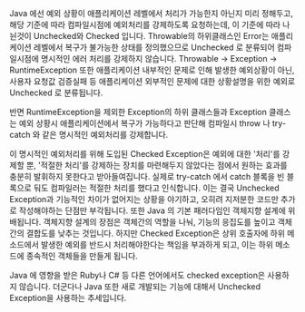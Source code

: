 Java 에선 예외 상황이 애플리케이션 레벨에서 처리가 가능한지 아닌지 미리 정해두고, 해당 기준에 따라 컴파일시점에 예외처리를 강제하도록 요청하는데, 이 기준에 따라 나뉜것이 Unchecked와 Checked 입니다.
Throwable의 하위클래스인 Error는 애플리케이션 레벨에서 복구가 불가능한 상태를 정의했으므로 Unchecked 로 분류되어 컴파일시점에 명시적인 에러 처리를 강제하지 않습니다.
Throwable -> Exception -> RuntimeException 또한 애플리케이션 내부적인 문제로 인해 발생한 예외상황이 아닌, 사용자 요청값 검증실패 등 애플리케이션 외부적인 문제에 대한 상황설명을 위한 예외로 Unchecked 로 분류됩니다.

반면 RuntimeException을 제외한 Exception의 하위 클래스들과 Exception 클래스는 예외 상황시 애플리케이션에서 복구가 가능하다고 판단해 컴파일시 throw 나 try-catch 와 같은 명시적인 예외처리를 강제합니다.

이 명시적인 예외처리를 위해 도입된 Checked Exception은 예외에 대한 '처리'를 강제할 뿐, '적절한 처리'를 강제하는 장치를 마련해두지 않았다는 점에서 원하는 효과를 충분히 발휘하지 못한다고 받아들여집니다.
실제로 try-catch 에서 catch 블록을 빈 블록으로 둬도 컴파일러는 적절한 처리를 했다고 인식합니다. 이는 결국 Unchecked Exception과 기능적인 차이가 없어지는 상황을 야기하고, 오히려 지저분한 코드만 추가로 작성해야하는 단점만 부각됩니다.
또한 Java 의 기본 패러다임인 객체지향 설계에 위배됩니다. 객체지향 설계의 장점은 객체간의 역할을 나눠, 기능의 응집도를 높이고 객체간의 결합도를 낮추는 것입니다. 하지만 Checked Exception은 상위 호출자에 하위 메소드에서 발생한 예외를 반드시 처리해야한다는 책임을 부과하게 되고, 이는 하위 메소드에 종속적인 객체들을 만들게 됩니다. 

Java 에 영향을 받은 Ruby나 C# 등 다른 언어에서도 checked exception은 사용하지 않습니다. 
더군다나 Java 또한 새로 개발되는 기능에 대해서 Unchecked Exception을 사용하는 추세입니다.
